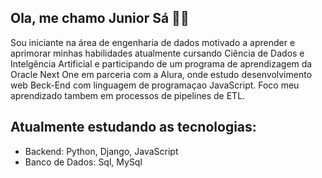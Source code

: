## Ola, me chamo Junior Sá 🤝🏿
  Sou iniciante na área de engenharia de dados motivado a aprender e aprimorar minhas habilidades
  atualmente cursando Ciência de Dados e Intelgência Artificial e participando de um programa de aprendizagem da Oracle Next One em parceria com a Alura, onde estudo desenvolvimento web Beck-End
  com linguagem de programaçao JavaScript.
  Foco meu aprendizado tambem em processos de pipelines de  ETL.
  
  ## Atualmente estudando as tecnologias:
 * Backend: Python, Django, JavaScript 
 * Banco de Dados: Sql, MySql
   
  
  
    
   
